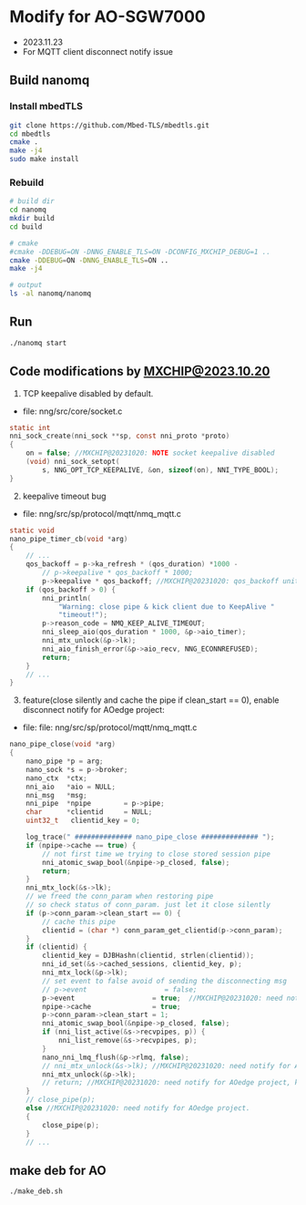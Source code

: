 # Modify for AO-SGW7000

- 2023.11.23
- For MQTT client disconnect notify issue

## Build nanomq

### Install mbedTLS
```bash
git clone https://github.com/Mbed-TLS/mbedtls.git
cd mbedtls
cmake .
make -j4
sudo make install
```

### Rebuild
```bash
# build dir
cd nanomq
mkdir build
cd build

# cmake
#cmake -DDEBUG=ON -DNNG_ENABLE_TLS=ON -DCONFIG_MXCHIP_DEBUG=1 ..
cmake -DDEBUG=ON -DNNG_ENABLE_TLS=ON ..
make -j4

# output
ls -al nanomq/nanomq
```

## Run
```bash
./nanomq start
```


## Code modifications by MXCHIP@2023.10.20 
1. TCP keepalive disabled by default.
- file: nng/src/core/socket.c
```c
static int
nni_sock_create(nni_sock **sp, const nni_proto *proto)
{
  	on = false; //MXCHIP@20231020: NOTE socket keepalive disabled	
	(void) nni_sock_setopt(
	    s, NNG_OPT_TCP_KEEPALIVE, &on, sizeof(on), NNI_TYPE_BOOL);
}
  ```

2. keepalive timeout bug
- file: nng/src/sp/protocol/mqtt/nmq_mqtt.c
```c
static void
nano_pipe_timer_cb(void *arg)
{
    // ...
    qos_backoff = p->ka_refresh * (qos_duration) *1000 -
		// p->keepalive * qos_backoff * 1000;
	    p->keepalive * qos_backoff; //MXCHIP@20231020: qos_backoff unit ms.
	if (qos_backoff > 0) {
		nni_println(
		    "Warning: close pipe & kick client due to KeepAlive "
		    "timeout!");
		p->reason_code = NMQ_KEEP_ALIVE_TIMEOUT;
		nni_sleep_aio(qos_duration * 1000, &p->aio_timer);
		nni_mtx_unlock(&p->lk);
		nni_aio_finish_error(&p->aio_recv, NNG_ECONNREFUSED);
		return;
    }
    // ...
}
```

3. feature(close silently and cache the pipe if clean_start == 0), enable disconnect notify for AOedge project: 
- file: file: nng/src/sp/protocol/mqtt/nmq_mqtt.c
```c
nano_pipe_close(void *arg)
{
	nano_pipe *p = arg;
	nano_sock *s = p->broker;
	nano_ctx  *ctx;
	nni_aio   *aio = NULL;
	nni_msg   *msg;
	nni_pipe  *npipe        = p->pipe;
	char      *clientid     = NULL;
	uint32_t   clientid_key = 0;

	log_trace(" ############## nano_pipe_close ############## ");
	if (npipe->cache == true) {
		// not first time we trying to close stored session pipe
		nni_atomic_swap_bool(&npipe->p_closed, false);
		return;
	}
	nni_mtx_lock(&s->lk);
	// we freed the conn_param when restoring pipe
	// so check status of conn_param. just let it close silently
	if (p->conn_param->clean_start == 0) {
		// cache this pipe
		clientid = (char *) conn_param_get_clientid(p->conn_param);
	}
	if (clientid) {
		clientid_key = DJBHashn(clientid, strlen(clientid));
		nni_id_set(&s->cached_sessions, clientid_key, p);
		nni_mtx_lock(&p->lk);
		// set event to false avoid of sending the disconnecting msg
		// p->event                   = false;
		p->event                   = true;  //MXCHIP@20231020: need notify for AOedge project.
		npipe->cache               = true;
		p->conn_param->clean_start = 1;
		nni_atomic_swap_bool(&npipe->p_closed, false);
		if (nni_list_active(&s->recvpipes, p)) {
			nni_list_remove(&s->recvpipes, p);
		}
		nano_nni_lmq_flush(&p->rlmq, false);
		// nni_mtx_unlock(&s->lk); //MXCHIP@20231020: need notify for AOedge project.
		nni_mtx_unlock(&p->lk);
		// return; //MXCHIP@20231020: need notify for AOedge project, keep pipe.
	}
	// close_pipe(p);
	else //MXCHIP@20231020: need notify for AOedge project.
	{
		close_pipe(p);
	}
	// ...
```


## make deb for AO
```bash
./make_deb.sh
```
